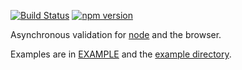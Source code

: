 [![Build Status](https://travis-ci.org/tmpfs/async-validate.svg)](https://travis-ci.org/tmpfs/async-validate)
[![npm version](http://img.shields.io/npm/v/async-validate.svg)](https://npmjs.org/package/async-validate)

Asynchronous validation for [node](http://nodejs.org) and the browser.

Examples are in [EXAMPLE](/EXAMPLE.md) and the [example directory](/doc/example).

